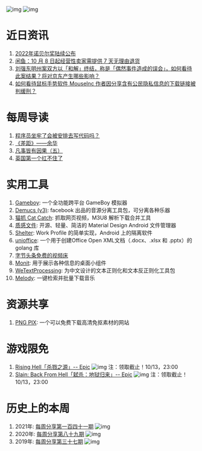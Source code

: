 ![img](https://mmbiz.qpic.cn/sz_mmbiz_jpg/pDARXZuibAKRbCmIXdYVrfoXxVHxDU4YTpXJyltStQPliaSAT4gVH189wjJpGI1xtlKTgENlMGpaGYURZwTiaVu7A/0?wx_fmt=jpeg)
![img](http://mmbiz.qpic.cn/sz_mmbiz_jpg/pDARXZuibAKRbCmIXdYVrfoXxVHxDU4YTqASTZ5bS94qFDwwo4iacVgeOYuzlINynW62Pxg5mlzPJuEEPdRA4Hdg/0?wx_fmt=jpeg)

# 近日资讯

1. [2022年诺贝尔奖陆续公布](https://www.163.com/dy/article/HIOBQF7P0552R654.html)
2. [闲鱼：10 月 8 日起经营性卖家需提供 7 天无理由退货](https://www.163.com/dy/article/HIS7SC960511B8LM.html)
3. [刘强东明州案双方以「和解」终结，称是「偶然事件造成的误会」，如何看待此案结果？将对京东产生哪些影响？](https://www.zhihu.com/question/557364312)
4. [如何看待鼠标手势软件 MouseInc 作者因分享含有公民隐私信息的下载链接被判缓刑？](https://www.zhihu.com/question/557457155)

# 每周导读

1. [程序员坐牢了会被安排去写代码吗？](https://www.zhihu.com/question/483752248/answer/2127520344)
2. [《差距》——余华 ](https://www.douban.com/group/topic/23943876/?_i=5158406ki5OvFD)
3. [凡事皆有因果（五）](https://mp.weixin.qq.com/s/vTkHORXZNPEOz8RZaosiFw)
4. [英国第一个扛不住了](https://mp.weixin.qq.com/s/a_ZITJHVjHEJ5PoLEa-aYg)

# 实用工具

1. [Gameboy](https://github.com/mohanson/gameboy): 一个全功能跨平台 GameBoy 模拟器
2. [Demucs (v3)](https://github.com/facebookresearch/demucs): facebook 出品的音源分离工具包，可分离各种乐器
3. [猫抓 Cat Catch](https://github.com/xifangczy/cat-catch): 抓取网页视频，M3U8 解析下载合并工具
4. [质感文件](https://github.com/zhanghai/MaterialFiles): 开源、轻量、简洁的 Material Design Android 文件管理器
5. [Shelter](https://github.com/PeterCxy/Shelter): Work Profile 的简单实现，Android 上的隔离软件
6. [unioffice](https://github.com/unidoc/unioffice): 一个用于创建Office Open XML文档（.docx、.xlsx 和 .pptx）的 golang 库
7. [字节头条免费的视频床](https://lf3-creative.byteuri.com/)
8. [Monit](https://github.com/fzf404/Monit): 用于展示各种信息的桌面小组件 
9. [WeTextProcessing](https://github.com/wenet-e2e/WeTextProcessing): 为中文设计的文本正则化和文本反正则化工具包
10. [Melody](https://github.com/foamzou/melody): 一键检索并批量下载音乐

# 资源共享

1. [PNG PIX](https://www.pngpix.com/): 一个可以免费下载高清免抠素材的网站

# 游戏限免

1. [Rising Hell「杀戮之源」-- Epic](https://store.epicgames.com/p/rising-hell-253707)
![img](http://mmbiz.qpic.cn/sz_mmbiz_png/pDARXZuibAKRbCmIXdYVrfoXxVHxDU4YT9cBUuJXlOhyKha2addftdqnY8uUbvNKT6SPg53AZEQoUCpoTqoibGBA/0?wx_fmt=png)
注：领取截止！10/13，23:00
2. [Slain: Back From Hell「弑杀：地狱归来」-- Epic](https://store.epicgames.com/p/slain-aea303)
![img](http://mmbiz.qpic.cn/sz_mmbiz_png/pDARXZuibAKRbCmIXdYVrfoXxVHxDU4YTwAE324ia9rNftcNWwB6ZzPFwib96er0ZtbHCQicSQibO3P4ibT5KcFewCMw/0?wx_fmt=png)
注：领取截止！10/13，23:00

# 历史上的本周

1. 2021年: [每周分享第一百四十一期](https://mp.weixin.qq.com/s/VS-NYeGOuIi7wBrpSqEHRg)
![img](https://mmbiz.qpic.cn/sz_mmbiz_jpg/pDARXZuibAKSQ2S4u0ohP31Via2EqB3Prrnicq6dSDicBlPLCmrSias74KSj07AibYDgH5JicViaUYJXLeDhdUgsQ6WHwA/640?wx_fmt=jpeg&wxfrom=5&wx_lazy=1&wx_co=1)
2. 2020年: [每周分享第八十九期](https://mp.weixin.qq.com/s/-qk9GJoN_5I97gL9O6Mb8g)
![img](https://mmbiz.qpic.cn/sz_mmbiz_jpg/pDARXZuibAKQico4J44NlCQAkpRCA0zHic3bPg3kfgVk8A6hIdgP0OOyRacERBvkqRHTTjn5NXjG9SQsAkJaFeAwg/640?wx_fmt=jpeg&wxfrom=5&wx_lazy=1&wx_co=1)
3. 2019年: [每周分享第三十七期](https://mp.weixin.qq.com/s/1_ZITB0YOcTXmhGndhjiZw)
![img](https://mmbiz.qpic.cn/mmbiz_png/pDARXZuibAKTddR4ibMjyRm0Ew2fZobwXNiblFMiahkC44d2upH05Q9YWlhicX4ycUYIvHvyGPJcNibcicvHgcv3uuY6g/640?wx_fmt=png&wxfrom=5&wx_lazy=1&wx_co=1)

